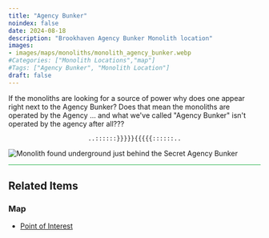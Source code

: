 ```yaml
---
title: "Agency Bunker"
noindex: false
date: 2024-08-18
description: "Brookhaven Agency Bunker Monolith location"
images:
- images/maps/monoliths/monolith_agency_bunker.webp
#Categories: ["Monolith Locations","map"]
#Tags: ["Agency Bunker", "Monolith Location"]
draft: false
--- 
```


If the monoliths are looking for a source of power why does one appear right next to the Agency Bunker? Does that mean the monoliths are operated by the Agency ... and what we've called "Agency Bunker" isn't operated by the agency after all???

<center><span class="copy-to-clipboard" style="align: center"><code class="copy-to-clipboard-code" data-code="..::::::}}}}}{{{{{::::::..">..::::::}}}}}{{{{{::::::..</code></span></center>

![Monolith found underground just behind the Secret Agency Bunker](/images/maps/monoliths/monolith_agency_bunker.webp?width=400px)

<hr style="background-color: #28b44c" size=8>

## Related Items

### Map

- [Point of Interest](/map/poi/agency-bunker/)